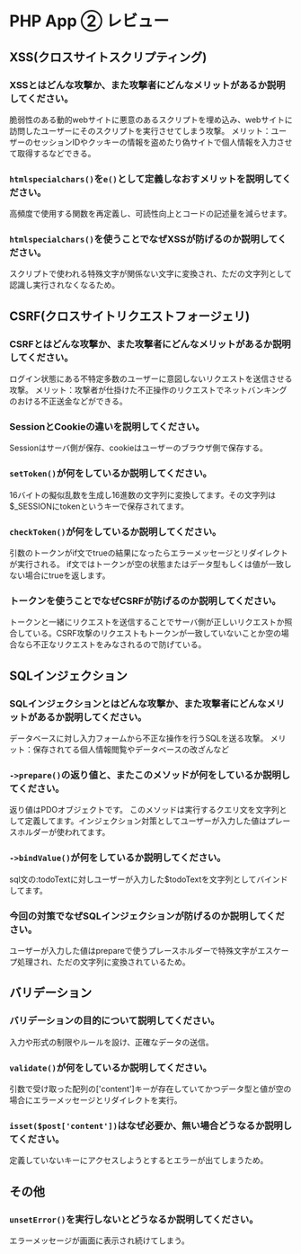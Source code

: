 # PHP App ② レビュー

## XSS(クロスサイトスクリプティング)

### XSSとはどんな攻撃か、また攻撃者にどんなメリットがあるか説明してください。
脆弱性のある動的webサイトに悪意のあるスクリプトを埋め込み、webサイトに訪問したユーザーにそのスクリプトを実行させてしまう攻撃。
メリット：ユーザーのセッションIDやクッキーの情報を盗めたり偽サイトで個人情報を入力させて取得するなどできる。
### `htmlspecialchars()`を`e()`として定義しなおすメリットを説明してください。
高頻度で使用する関数を再定義し、可読性向上とコードの記述量を減らせます。
### `htmlspecialchars()`を使うことでなぜXSSが防げるのか説明してください。
スクリプトで使われる特殊文字が関係ない文字に変換され、ただの文字列として認識し実行されなくなるため。
## CSRF(クロスサイトリクエストフォージェリ)

### CSRFとはどんな攻撃か、また攻撃者にどんなメリットがあるか説明してください。
ログイン状態にある不特定多数のユーザーに意図しないリクエストを送信させる攻撃。
メリット：攻撃者が仕掛けた不正操作のリクエストでネットバンキングのおける不正送金などができる。
### SessionとCookieの違いを説明してください。
Sessionはサーバ側が保存、cookieはユーザーのブラウザ側で保存する。
### `setToken()`が何をしているか説明してください。
16バイトの擬似乱数を生成し16進数の文字列に変換してます。その文字列は$_SESSIONにtokenというキーで保存されてます。
### `checkToken()`が何をしているか説明してください。
引数のトークンがif文でtrueの結果になったらエラーメッセージとリダイレクトが実行される。
if文ではトークンが空の状態またはデータ型もしくは値が一致しない場合にtrueを返します。
### トークンを使うことでなぜCSRFが防げるのか説明してください。
トークンと一緒にリクエストを送信することでサーバ側が正しいリクエストか照合している。CSRF攻撃のリクエストもトークンが一致していないことか空の場合なら不正なリクエストをみなされるので防げている。
## SQLインジェクション

### SQLインジェクションとはどんな攻撃か、また攻撃者にどんなメリットがあるか説明してください。
データベースに対し入力フォームから不正な操作を行うSQLを送る攻撃。
メリット：保存されてる個人情報閲覧やデータベースの改ざんなど
### `->prepare()`の返り値と、またこのメソッドが何をしているか説明してください。
返り値はPDOオブジェクトです。
このメソッドは実行するクエリ文を文字列として定義してます。インジェクション対策としてユーザーが入力した値はプレースホルダーが使われてます。
### `->bindValue()`が何をしているか説明してください。
sql文の:todoTextに対しユーザーが入力した$todoTextを文字列としてバインドしてます。
### 今回の対策でなぜSQLインジェクションが防げるのか説明してください。
ユーザーが入力した値はprepareで使うプレースホルダーで特殊文字がエスケープ処理され、ただの文字列に変換されているため。
## バリデーション

### バリデーションの目的について説明してください。
入力や形式の制限やルールを設け、正確なデータの送信。
### `validate()`が何をしているか説明してください。
引数で受け取った配列の['content']キーが存在していてかつデータ型と値が空の場合にエラーメッセージとリダイレクトを実行。
### `isset($post['content'])`はなぜ必要か、無い場合どうなるか説明してください。
定義していないキーにアクセスしようとするとエラーが出てしまうため。
## その他

### `unsetError()`を実行しないとどうなるか説明してください。
エラーメッセージが画面に表示され続けてしまう。 